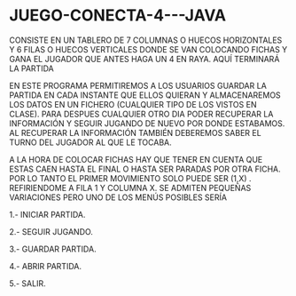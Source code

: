 # JUEGO-CONECTA-4---JAVA




CONSISTE EN UN TABLERO DE 7 COLUMNAS O HUECOS HORIZONTALES Y 6 FILAS O
HUECOS VERTICALES DONDE SE VAN COLOCANDO FICHAS Y GANA EL JUGADOR QUE
ANTES HAGA UN 4 EN RAYA. AQUÍ TERMINARÁ LA PARTIDA

EN ESTE PROGRAMA PERMITIREMOS A LOS USUARIOS GUARDAR LA PARTIDA EN CADA
INSTANTE QUE ELLOS QUIERAN Y ALMACENAREMOS LOS DATOS EN UN FICHERO
(CUALQUIER TIPO DE LOS VISTOS EN CLASE). PARA DESPUES CUALQUIER OTRO DIA
PODER RECUPERAR LA INFORMACIÓN Y SEGUIR JUGANDO DE NUEVO POR DONDE
ESTABAMOS. AL RECUPERAR LA INFORMACIÓN TAMBIÉN DEBEREMOS SABER EL
TURNO DEL JUGADOR AL QUE LE TOCABA.

A LA HORA DE COLOCAR FICHAS HAY QUE TENER EN CUENTA QUE ESTAS CAEN HASTA
EL FINAL O HASTA SER PARADAS POR OTRA FICHA. POR LO TANTO EL PRIMER
MOVIMIENTO SOLO PUEDE SER (1,X) . REFIRIENDOME A FILA 1 Y COLUMNA X.
SE ADMITEN PEQUEÑAS VARIACIONES PERO UNO DE LOS MENÚS POSIBLES SERÍA

1.- INICIAR PARTIDA.

2.- SEGUIR JUGANDO.

3.- GUARDAR PARTIDA.

4.- ABRIR PARTIDA.

5.- SALIR.
